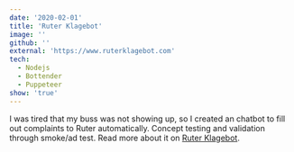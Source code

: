 ```yaml
---
date: '2020-02-01'
title: 'Ruter Klagebot'
image: ''
github: ''
external: 'https://www.ruterklagebot.com'
tech:
  - Nodejs
  - Bottender
  - Puppeteer
show: 'true'
---
```


I was tired that my buss was not showing up, so I created an chatbot to fill out complaints to Ruter automatically. Concept testing and validation through smoke/ad test. Read more about it on [Ruter Klagebot](https://www.ruterklagebot.com').
